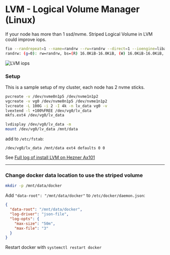 # LVM - Logical Volume Manager (Linux) 

If your node has more than 1 ssd/nvme. Striped Logical Volume in LVM could improve iops.

```bash
fio --randrepeat=1 --name=randrw --rw=randrw --direct=1 --ioengine=libaio --bs=4k --numjobs=10 --size=512M --runtime=60 --time_based --iodepth=64 --group_reporting
randrw: (g=0): rw=randrw, bs=(R) 16.0KiB-16.0KiB, (W) 16.0KiB-16.0KiB, (T) 16.0KiB-16.0KiB, ioengine=libaio, iodepth=64
```

![LVM iops](./striped_lv_lvm-min.png)

### Setup
This is a sample setup of my cluster, each node has 2 nvme sticks.

```bash
pvcreate -v /dev/nvme0n1p5 /dev/nvme1n1p2
vgcreate -v vg0 /dev/nvme0n1p5 /dev/nvme1n1p2
lvcreate -L 100G -i 2 -I 4k -n lv_data vg0 -v
lvextend -l +100%FREE /dev/vg0/lv_data
mkfs.ext4 /dev/vg0/lv_data

lvdisplay /dev/vg0/lv_data -m
mount /dev/vg0/lv_data /mnt/data
```

add to `/etc/fstab`:
```
/dev/vg0/lv_data /mnt/data ext4 defaults 0 0
```

See [Full log of install LVM on Hezner Ax101](ref_hetzner_ax101.md)

---
### Change docker data location to use the striped volume

```bash
mkdir -p /mnt/data/docker
```

Add `"data-root": "/mnt/data/docker"` to `/etc/docker/daemon.json`:
```json
{
  "data-root": "/mnt/data/docker",
  "log-driver": "json-file",
  "log-opts": {
    "max-size": "50m",
    "max-file": "3"
  }
}
```

Restart docker with `systemctl restart docker`
